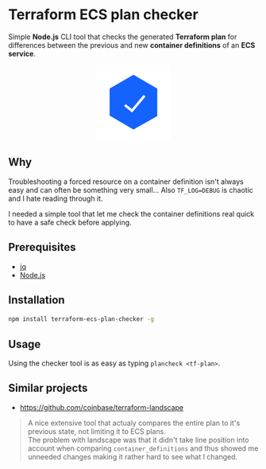 # Terraform ECS plan checker
Simple **Node.js** CLI tool that checks the generated **Terraform plan** for differences between the previous and new **container definitions** of an **ECS service**.

<p align="center">
<img src="img/verified.png">
</p>

## Why
Troubleshooting a forced resource on a container definition isn't always easy and can often be something very small... Also `TF_LOG=DEBUG` is chaotic and I hate reading through it.  

I needed a simple tool that let me check the container definitions real quick to have a safe check before applying.

## Prerequisites
- [jq](https://stedolan.github.io/jq)
- [Node.js](https://nodejs.org/en)

## Installation
```bash
npm install terraform-ecs-plan-checker -g
```

## Usage
Using the checker tool is as easy as typing `plancheck <tf-plan>`.

## Similar projects
- https://github.com/coinbase/terraform-landscape  
> A nice extensive tool that actualy compares the entire plan to it's previous state, not limiting it to ECS plans.  
The problem with landscape was that it didn't take line position into account when comparing `container_definitions` and thus showed me unneeded changes making it rather hard to see what I changed.
